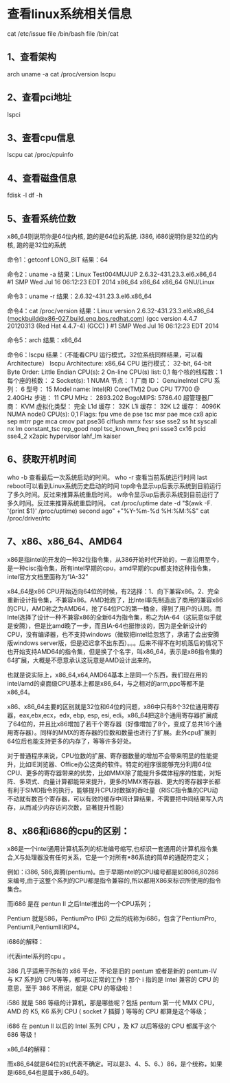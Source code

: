 # 查看linux系统相关信息

cat /etc/issue
file /bin/bash
file /bin/cat

## 1、查看架构
arch
uname -a
cat /proc/version
lscpu

## 2、查看pci地址
lspci

## 3、查看cpu信息
lscpu
cat /proc/cpuinfo

## 4、查看磁盘信息
fdisk -l
df -h

## 5、查看系统位数
x86_64则说明你是64位内核, 跑的是64位的系统.
i386, i686说明你是32位的内核, 跑的是32位的系统

命令1：getconf LONG_BIT
结果：64

命令2：uname -a
结果：Linux Test004MUJUP 2.6.32-431.23.3.el6.x86_64 #1 SMP Wed Jul 16 06:12:23 EDT 2014 x86_64 x86_64 x86_64 GNU/Linux

命令3：uname -r
结果：2.6.32-431.23.3.el6.x86_64

命令4：cat /proc/version
结果：Linux version 2.6.32-431.23.3.el6.x86_64 (mockbuild@x86-027.build.eng.bos.redhat.com) (gcc version 4.4.7 20120313 (Red Hat 4.4.7-4) (GCC) ) #1 SMP Wed Jul 16 06:12:23 EDT 2014

命令5：arch
结果：x86_64

命令6：lscpu
结果：（不能看CPU 运行模式，32位系统同样结果，可以看Architecture）
lscpu
Architecture:          x86_64
CPU 运行模式：    32-bit, 64-bit
Byte Order:            Little Endian
CPU(s):                2
On-line CPU(s) list:   0,1
每个核的线程数：1
每个座的核数：  2
Socket(s):             1
NUMA 节点：         1
厂商 ID：           GenuineIntel
CPU 系列：          6
型号：              15
Model name:            Intel(R) Core(TM)2 Duo CPU     T7700  @ 2.40GHz
步进：              11
CPU MHz：             2893.202
BogoMIPS:              5786.40
超管理器厂商：  KVM
虚拟化类型：     完全
L1d 缓存：          32K
L1i 缓存：          32K
L2 缓存：           4096K
NUMA node0 CPU(s):     0,1
Flags:                 fpu vme de pse tsc msr pae mce cx8 apic sep mtrr pge mca cmov pat pse36 clflush mmx fxsr sse sse2 ss ht syscall nx lm constant_tsc rep_good nopl tsc_known_freq pni ssse3 cx16 pcid sse4_2 x2apic hypervisor lahf_lm kaiser

## 6、获取开机时间
who -b 查看最后一次系统启动的时间。
who -r 查看当前系统运行时间
last reboot可以看到Linux系统历史启动的时间
top命令显示up后表示系统到目前运行了多久时间。反过来推算系统重启时间。
w命令显示up后表示系统到目前运行了多久时间。反过来推算系统重启时间。
cat /proc/uptime
date -d "$(awk -F. '{print $1}' /proc/uptime) second ago" +"%Y-%m-%d %H:%M:%S"
cat /proc/driver/rtc

## 7、x86、x86_64、AMD64
x86是指intel的开发的一种32位指令集，从386开始时代开始的，一直沿用至今，是一种cisc指令集，所有intel早期的cpu，amd早期的cpu都支持这种指令集，intel官方文档里面称为“IA-32”

x84_64是x86 CPU开始迈向64位的时候，有2选择：1、向下兼容x86。2、完全重新设计指令集，不兼容x86。AMD抢跑了，比Intel率先制造出了商用的兼容x86的CPU，AMD称之为AMD64，抢了64位PC的第一桶金，得到了用户的认同。而Intel选择了设计一种不兼容x86的全新64为指令集，称之为IA-64（这玩意似乎就是安腾），但是比amd晚了一步，而且IA-64也挺惨淡的，因为是全新设计的CPU，没有编译器，也不支持windows（微软把intel给忽悠了，承诺了会出安腾版windows server版，但是迟迟拿不出东西）。。。后来不得不在时机落后的情况下也开始支持AMD64的指令集，但是换了个名字，叫x86_64，表示是x86指令集的64扩展，大概是不愿意承认这玩意是AMD设计出来的。

也就是说实际上，x86_64,x64,AMD64基本上是同一个东西，我们现在用的intel/amd的桌面级CPU基本上都是x86_64，与之相对的arm,ppc等都不是x86_64。

x86、x86_64主要的区别就是32位和64位的问题，x86中只有8个32位通用寄存器，eax,ebx,ecx，edx, ebp, esp, esi, edi。x86_64把这8个通用寄存器扩展成了64位的，并且比x86增加了若干个寄存器（好像增加了8个，变成了总共16个通用寄存器）。同样的MMX的寄存器的位数和数量也进行了扩展。此外cpu扩展到64位后也能支持更多的内存了，等等许多好处。

对于普通程序来说，CPU位数的扩展、寄存器数量的增加不会带来明显的性能提升，比如IE浏览器、Office办公这类的软件。特定的程序很能够充分利用64位CPU、更多的寄存器带来的优势，比如MMX除了能提升多媒体程序的性能，对矩阵、多项式、向量计算都能带来提升，更多的MMX寄存器、更大的寄存器字长都有利于SIMD指令的执行，能够提升CPU对数据的吞吐量（RISC指令集的CPU动不动就有数百个寄存器，可以有效的缓存中间计算结果，不需要把中间结果写入内存，从而减少内存访问次数，显著提升性能）

## 8、x86和i686的cpu的区别：
x86是一个intel通用计算机系列的标准编号缩写,也标识一套通用的计算机指令集合,X与处理器没有任何关系，它是一个对所有*86系统的简单的通配符定义；

例如：i386, 586,奔腾(pentium)。由于早期intel的CPU编号都是如8086,80286来编号,由于这整个系列的CPU都是指令兼容的,所以都用X86来标识所使用的指令集合。

而i686 是在 pentun II 之后Intel推出的一个CPU系列；

Pentium 就是586，PentiumPro (P6) 之后的统称为i686，包含了PentiumPro, PentiumⅡ,PentiumⅢ和P4。

i686的解释：

i代表intel系列的cpu 。

386 几乎适用于所有的 x86 平台，不论是旧的 pentum 或者是新的 pentum-IV 与 K7 系列的 CPU等等，都可以正常的工作！那个 i 指的是 Intel 兼容的 CPU 的意思，至于 386 不用说，就是 CPU 的等级啦！

i586 就是 586 等级的计算机，那是哪些呢？包括 pentum 第一代 MMX CPU， AMD 的 K5, K6 系列 CPU ( socket 7 插脚 ) 等等的 CPU 都算是这个等级；

i686 在 pentun II 以后的 Intel 系列 CPU ，及 K7 以后等级的 CPU 都属于这个 686 等级！

x86_64的解释：

而x86_64就是64位的x(代表不确定。可以是3、4、5、6、）86，是个统称，如果是i686_64也是属于x86_64的。